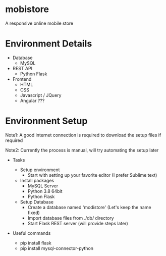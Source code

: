 # mobistore
A responsive online mobile store

# Environment Details
- Database
  - MySQL
- REST API
  - Python Flask
- Frontend
  - HTML
  - CSS
  - Javascript / JQuery
  - Angular ???

# Environment Setup
Note1: A good internet connection is required to download the setup files if required

Note2: Currently the process is manual, will try automating the setup later
- Tasks
  - Setup environment
    - Start with setting up your favorite editor (I prefer Sublime text)
  - Install packages
    - MySQL Server
    - Python 3.8 64bit
    - Python Flask
  - Setup Database
    - Create a database named 'modistore' (Let's keep the name fixed)
    - Import database files from ./db/ directory
    - Start Flask REST server (will provide steps later)

- Useful commands
  - pip install flask
  - pip install mysql-connector-python
